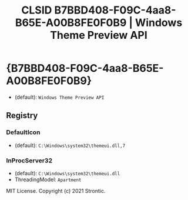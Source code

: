 ﻿---
title: "CLSID B7BBD408-F09C-4aa8-B65E-A00B8FE0F0B9 | Windows Theme Preview API"
excerpt: What is COM-Object CLSID B7BBD408-F09C-4aa8-B65E-A00B8FE0F0B9?
---

# {B7BBD408-F09C-4aa8-B65E-A00B8FE0F0B9}

* (default): `Windows Theme Preview API`

## Registry


### DefaultIcon

* (default): `C:\Windows\system32\themeui.dll,7`

### InProcServer32

* (default): `C:\Windows\system32\themeui.dll`
* ThreadingModel: `Apartment`

MIT License. Copyright (c) 2021 Strontic.


